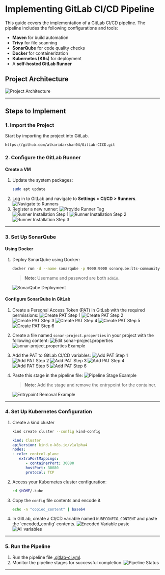# Implementing GitLab CI/CD Pipeline

This guide covers the implementation of a GitLab CI/CD pipeline. The pipeline includes the following configurations and tools:

- **Maven** for build automation
- **Trivy** for file scanning
- **SonarQube** for code quality checks
- **Docker** for containerization
- **Kubernetes (K8s)** for deployment
- A **self-hosted GitLab Runner**

## Project Architecture
![Project Architecture](./images/project_architecture.png)

---

## Steps to Implement

### 1. Import the Project
Start by importing the project into GitLab.
```bash
https://github.com/atkaridarshan04/GitLab-CICD.git
```

### 2. Configure the GitLab Runner

#### Create a VM
1. Update the system packages:
   ```bash
   sudo apt update
   ```
2. Log in to GitLab and navigate to **Settings > CI/CD > Runners**.
   ![Navigate to Runners](./images/runner_1.png)
3. Register a new runner:
     ![Provide Runner Tag](./images/runner_2.png)
     ![Runner Installation Step 1](./images/runner_3.png)
     ![Runner Installation Step 2](./images/runner_4.png)
     ![Runner Installation Step 3](./images/runner_5.png)

---

### 3. Set Up SonarQube
#### Using Docker
1. Deploy SonarQube using Docker:  
   ```bash
   docker run -d --name sonarqube -p 9000:9000 sonarqube:lts-community
   ```
   > **Note:** Username and password are both `admin`.

   ![SonarQube Deployment](./images/sonar_1.png)

#### Configure SonarQube in GitLab
1. Create a Personal Access Token (PAT) in GitLab with the required permissions:
   ![Create PAT Step 1](./images/sonar_2.png)
   ![Create PAT Step 2](./images/sonar_3.png)
   ![Create PAT Step 3](./images/sonar_4.png)
   ![Create PAT Step 4](./images/sonar_5.png)
   ![Create PAT Step 5](./images/sonar_6.png)
   ![Create PAT Step 6](./images/sonar_7.png)

2. Create a file named `sonar-project.properties` in your project with the following content:
   ![Edit sonar-project.properties](./images/sonar_08.png)
   ![sonar-project.properties Example](./images/sonar_8.png)

3. Add the PAT to GitLab CI/CD variables:
   ![Add PAT Step 1](./images/sonar_09.png)
   ![Add PAT Step 2](./images/sonar_9.png)
   ![Add PAT Step 3](./images/sonar_10.png)
   ![Add PAT Step 4](./images/sonar_11.png)
   ![Add PAT Step 5](./images/sonar_12.png)
   ![Add PAT Step 6](./images/sonar_13.png)

4. Paste this stage in the pipeline file:
   ![Pipeline Stage Example](./images/sonar_14.png)

   > **Note:** Add the stage and remove the entrypoint for the container.

   ![Entrypoint Removal Example](./images/sonar_15.png)

---

### 4. Set Up Kubernetes Configuration
1. Create a kind cluster 
   ```bash
   kind create cluster --config kind-config
   ```
   ```yaml
   kind: Cluster
   apiVersion: kind.x-k8s.io/v1alpha4
   nodes:
   - role: control-plane
      extraPortMappings:
         - containerPort: 30080
         hostPort: 30080
         protocol: TCP
   ```

2. Access your Kubernetes cluster configuration:
   ```bash
   cd $HOME/.kube
   ```
3. Copy the `config` file contents and encode it.
   ```bash
   echo -n "copied_content" | base64
   ```
4. In GitLab, create a CI/CD variable named `KUBECONFIG_CONTENT` and paste the 'encoded_config' contents.
   ![Encoded Variable paste](./images/k8s_1.png)
   ![All variables](./images/all_variables.png)

---

### 5. Run the Pipeline
1. Run the pipeline file [.gitlab-ci.yml](.gitlab-ci.yml).
2. Monitor the pipeline stages for successful completion.
   ![Pipeline Status](./images/pipeline_status.png)

---

